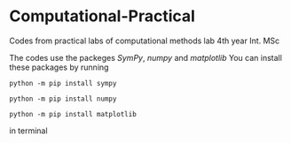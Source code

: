 # Computational-Practical

Codes from practical labs of computational methods lab 4th year Int. MSc

The codes use the packeges _SymPy_, _numpy_ and _matplotlib_
You can install these packages by running 

```
python -m pip install sympy
```
```
python -m pip install numpy
```
```
python -m pip install matplotlib
```

in terminal
